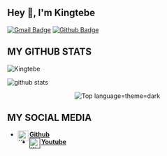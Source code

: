 ## Hey 👋, I'm Kingtebe
[![Gmail Badge](https://img.shields.io/badge/-Kingtebe01@gmail.com-c14438?style=black&logo=Gmail&logoColor=white&link=mailto:Kingtebe01@gmail.com)](mailto:Kingtebe01@gmail.com) 
[![Github Badge](https://img.shields.io/badge/-Kingtebe-black?style=flat&logo=github&logoColor=white&link=https://github.com/Kingtebe/)](https://www.github.com/Kingtebe/) <p align='left'></p>
## MY GITHUB STATS
<p align=left> <img src=https://komarev.com/ghpvc/?username=Kingtebe alt=Kingtebe /> </p>

![github stats](https://github-readme-stats.vercel.app/api?username=Kingtebe&show_icons=true&theme=dark)
<p align="center">
  <img src="https://github-readme-stats.vercel.app/api/top-langs/?username=Kingtebe&layout=compact" alt="Top language=theme=dark">

## MY SOCIAL MEDIA
* [<img alt="Kingtebe Github" align="left" width="24px" src="https://cdn.jsdelivr.net/npm/simple-icons@v3/icons/github.svg" /><b>Github</b>](https://github.com/Kingtebe)<br />
* [<img alt="Kingtebe Github" align="left" width="24px" src="https://cdn.jsdelivr.net/npm/simple-icons@v3/icons/github.svg" /><b>Youtube</b>]()<br />
